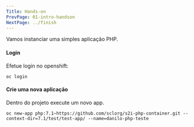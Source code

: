 ```yaml
---
Title: Hands-on
PrevPage: 01-intro-handson
NextPage: ../finish
---
```


Vamos instanciar uma simples aplicação PHP.

#### Login

Efetue login no openshift:

```copy
oc login
```

#### Crie uma nova aplicação

Dentro do projeto execute um novo app.

```copy
oc new-app php:7.1~https://github.com/sclorg/s2i-php-container.git --context-dir=7.1/test/test-app/ --name=danilo-php-teste
```
